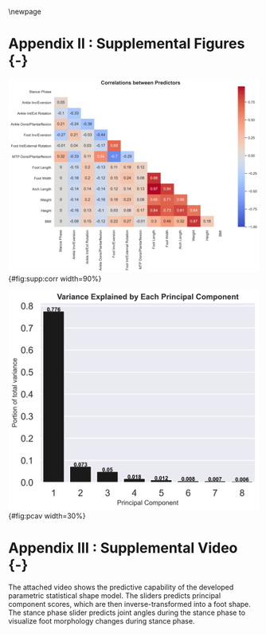 \newpage

# Appendix II : Supplemental Figures {-}

![Correlation coefficients across all predictors](fig/supp_corr.png){#fig:supp:corr width=90%}

![Ratio of total variance explained by each of the first 8 principal components.](fig/PC_variance.png){#fig:pcav width=30%}

# Appendix III : Supplemental Video {-}

The attached video shows the predictive capability of the developed parametric statistical shape model. 
The sliders predicts principal component scores, which are then inverse-transformed into a foot shape. 
The stance phase slider predicts joint angles during the stance phase to visualize foot morphology changes during stance phase. 